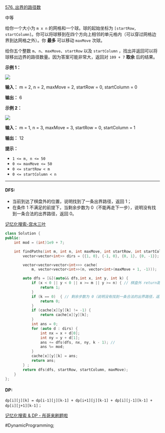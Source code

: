 
[576. 出界的路径数](https://leetcode.cn/problems/out-of-boundary-paths/)

中等

给你一个大小为 `m x n` 的网格和一个球。球的起始坐标为 `[startRow, startColumn]`。你可以将球移到在四个方向上相邻的单元格内（可以穿过网格边界到达网格之外）。你 **最多** 可以移动 `maxMove` 次球。

给你五个整数 `m`、`n`、`maxMove`、`startRow` 以及 `startColumn` ，找出并返回可以将球移出边界的路径数量。因为答案可能非常大，返回对 `109 + 7` **取余** 后的结果。

**示例 1：**

![](https://assets.leetcode.com/uploads/2021/04/28/out_of_boundary_paths_1.png)

**输入：** m = 2, n = 2, maxMove = 2, startRow = 0, startColumn = 0

**输出：** 6

**示例 2：**

![](https://assets.leetcode.com/uploads/2021/04/28/out_of_boundary_paths_2.png)

**输入：** m = 1, n = 3, maxMove = 3, startRow = 0, startColumn = 1

**输出：** 12

**提示：**

- `1 <= m, n <= 50`
- `0 <= maxMove <= 50`
- `0 <= startRow < m`
- `0 <= startColumn < n`

---- ----
#### DFS:
- 当前到达了棋盘外的位置，说明找到了一条出界路径，返回 1；
- 在条件 1 不满足的前提下，当剩余步数为 0（不能再走下一步），说明没有找到一条合法的出界路径，返回 0。

[记忆化搜索-宫水三叶](https://leetcode.cn/problems/out-of-boundary-paths/solutions/936439/gong-shui-san-xie-yi-ti-shuang-jie-ji-yi-asrz/)

```cpp
class Solution {
public:
    int mod = (int)1e9 + 7;

    int findPaths(int m, int n, int maxMove, int startRow, int startColumn) {
        vector<vector<int>> dirs = {{1, 0}, {-1, 0}, {0, 1}, {0, -1}};

        vector<vector<vector<int>>> cache(
            m, vector<vector<int>>(n, vector<int>(maxMove + 1, -1)));

        auto dfs = [&](auto&& dfs,int x, int y, int k) {
            if (x < 0 || y < 0 || x >= m || y >= n) { // 棋盘外 return路径1
                return 1;
            }
            if (k == 0)  { // 剩余步数为 0（说明没有找到一条合法的出界路径，返回 0。
                return 0;
            }
            if (cache[x][y][k] != -1) {
                return cache[x][y][k];
            }
            int ans = 0;
            for (auto d : dirs) {
                int nx = x + d[0];
                int ny = y + d[1];
                ans += dfs(dfs, nx, ny, k - 1); //
                ans %= mod;
            }
            cache[x][y][k] = ans;
            return ans;
        } ;
        return dfs(dfs, startRow, startColumn, maxMove);
    }
};
```

#### DP:

`dp[i][j][k] = dp[i-1][j][k-1] + dp[i+1][j][k-1] + dp[i][j-1][k-1] + dp[i][j+1][k-1]；`

[记忆化搜索 & DP - 彤哥来刷题啦](https://leetcode.cn/problems/out-of-boundary-paths/solutions/1/yi-ti-wu-jie-dfs-jian-zhi-ji-yi-hua-sou-k4dtg/)

#DynamicProgramming;
